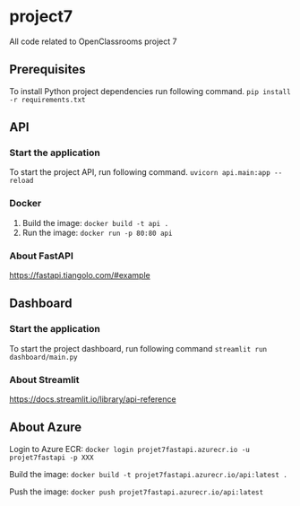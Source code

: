 # project7
All code related to OpenClassrooms project 7

## Prerequisites
To install Python project dependencies run following command.
`pip install -r requirements.txt` 

## API

### Start the application

To start the project API, run following command.
`uvicorn api.main:app --reload`

### Docker

1. Build the image: `docker build -t api .`
2. Run the image: `docker run -p 80:80 api`

### About FastAPI
https://fastapi.tiangolo.com/#example

## Dashboard

### Start the application

To start the project dashboard, run following command
`streamlit run dashboard/main.py`

### About Streamlit
https://docs.streamlit.io/library/api-reference


## About Azure

Login to Azure ECR: `docker login projet7fastapi.azurecr.io -u projet7fastapi -p XXX`

Build the image: `docker build -t projet7fastapi.azurecr.io/api:latest .`

Push the image: `docker push projet7fastapi.azurecr.io/api:latest`